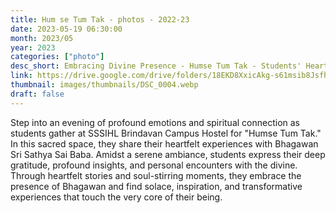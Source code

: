 ```yaml
---
title: Hum se Tum Tak - photos - 2022-23
date: 2023-05-19 06:30:00
month: 2023/05
year: 2023
categories: ["photo"]
desc_short: Embracing Divine Presence - Humse Tum Tak - Students' Heartfelt Experience with Bhagawan Sri Sathya Sai Baba at SSSIHL Brindavan Campus Hostel
link: https://drive.google.com/drive/folders/18EKD8XxicAkg-s61msib8JsfhUY5LR2T?usp=share_link
thumbnail: images/thumbnails/DSC_0004.webp
draft: false
---
```


 Step into an evening of profound emotions and spiritual connection as students gather at SSSIHL Brindavan Campus Hostel for "Humse Tum Tak." In this sacred space, they share their heartfelt experiences with Bhagawan Sri Sathya Sai Baba. Amidst a serene ambiance, students express their deep gratitude, profound insights, and personal encounters with the divine. Through heartfelt stories and soul-stirring moments, they embrace the presence of Bhagawan and find solace, inspiration, and transformative experiences that touch the very core of their being.